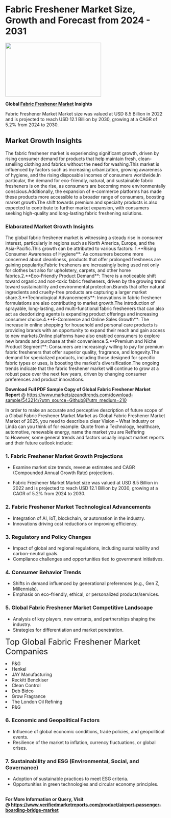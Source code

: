 <H1>Fabric Freshener Market Size, Growth and Forecast from 2024 - 2031</H1><img class="aligncenter size-medium wp-image-584254" src="https://thirdeyenews.in/wp-content/uploads/2024/09/Global-Market-Research-300x168.jpeg" alt="" width="300" height="168" /><p><strong>Global&nbsp;<a href="https://www.marketsizeandtrends.com/download-sample/543214/?utm_source=Github8j?utm_medium=210">Fabric Freshener Market</a> Insights</strong></p><p>Fabric Freshener Market Market size was valued at USD 8.5 Billion in 2022 and is projected to reach USD 12.1 Billion by 2030, growing at a CAGR of 5.2% from 2024 to 2030.</p><p><h2>Market Growth Insights</h2> The fabric freshener market is experiencing significant growth, driven by rising consumer demand for products that help maintain fresh, clean-smelling clothing and fabrics without the need for washing.This market is influenced by factors such as increasing urbanization, growing awareness of hygiene, and the rising disposable incomes of consumers worldwide.In particular, the demand for eco-friendly, natural, and sustainable fabric fresheners is on the rise, as consumers are becoming more environmentally conscious.Additionally, the expansion of e-commerce platforms has made these products more accessible to a broader range of consumers, boosting market growth.The shift towards premium and specialty products is also expected to contribute to further market expansion, with consumers seeking high-quality and long-lasting fabric freshening solutions. <h3>Elaborated Market Growth Insights</h3> The global fabric freshener market is witnessing a steady rise in consumer interest, particularly in regions such as North America, Europe, and the Asia-Pacific.This growth can be attributed to various factors: 1.**Rising Consumer Awareness of Hygiene**: As consumers become more concerned about cleanliness, products that offer prolonged freshness are gaining popularity.Fabric fresheners are increasingly being used not only for clothes but also for upholstery, carpets, and other home fabrics.2.**Eco-Friendly Product Demand**: There is a noticeable shift toward organic and non-toxic fabric fresheners, driven by the growing trend toward sustainability and environmental protection.Brands that offer natural ingredients and cruelty-free products are capturing a larger market share.3.**Technological Advancements**: Innovations in fabric freshener formulations are also contributing to market growth.The introduction of sprayable, long-lasting, and multi-functional fabric fresheners that can also act as deodorizing agents is expanding product offerings and increasing consumer choice.4.**E-Commerce and Online Sales Growth**: The increase in online shopping for household and personal care products is providing brands with an opportunity to expand their reach and gain access to new markets.Online platforms have also enabled consumers to explore new brands and purchase at their convenience.5.**Premium and Niche Product Segment**: Consumers are increasingly willing to pay for premium fabric fresheners that offer superior quality, fragrance, and longevity.The demand for specialized products, including those designed for specific fabric types or uses, is boosting the market's diversification.The ongoing trends indicate that the fabric freshener market will continue to grow at a robust pace over the next few years, driven by changing consumer preferences and product innovations.</p><p><span class=""><strong>Download Full PDF Sample Copy of Global Fabric Freshener Market Report</strong> @ <a href="https://www.marketsizeandtrends.com/download-sample/543214/?utm_source=Github8j?utm_medium=210" target="_blank">https://www.marketsizeandtrends.com/download-sample/543214/?utm_source=Github8j?utm_medium=210</a></span></p><p>In order to make an accurate and perceptive description of future scope of a Global&nbsp;Fabric Freshener Market Market as Global&nbsp;Fabric Freshener Market Market of 2025, you need to describe a clear Vision &ndash; What Industry or Linda can you think of for example: Quote from a Technology, healthcare, automotive, renewable energy, name the market you are Reffering to.However, some general trends and factors usually impact market reports and their future outlook include:</p><h3>1.&nbsp;<strong>Fabric Freshener Market Growth Projections</strong></h3><ul><li>Examine market size trends, revenue estimates and CAGR (Compounded Annual Growth Rate) projections.</li><li><p>Fabric Freshener Market Market size was valued at USD 8.5 Billion in 2022 and is projected to reach USD 12.1 Billion by 2030, growing at a CAGR of 5.2% from 2024 to 2030.</p></li></ul><h3>2.&nbsp;<strong>Fabric Freshener Market Technological Advancements</strong></h3><ul><li>Integration of AI, IoT, blockchain, or automation in the industry.</li><li>Innovations driving cost reductions or improving efficiency.</li></ul><h3>3.&nbsp;<strong>Regulatory and Policy Changes</strong></h3><ul><li>Impact of global and regional regulations, including sustainability and carbon-neutral goals.</li><li>Compliance challenges and opportunities tied to government initiatives.</li></ul><h3>4.&nbsp;<strong>Consumer Behavior Trends</strong></h3><ul><li>Shifts in demand influenced by generational preferences (e.g., Gen Z, Millennials).</li><li>Emphasis on eco-friendly, ethical, or personalized products/services.</li></ul><h3>5.&nbsp;<strong>Global Fabric Freshener Market Competitive Landscape</strong></h3><ul><li>Analysis of key players, new entrants, and partnerships shaping the industry.</li><li>Strategies for differentiation and market penetration.</li></ul><p data-pm-slice="1 1 []"><span style="color: inherit; font-family: inherit; font-size: 25px;">Top Global Fabric Freshener Market Companies</span></p><div class="" data-test-id=""><p><li>P&G</li><li> Henkel</li><li> JAY Manufacturing</li><li> Reckitt Benckiser</li><li> Clean Control</li><li> Deb Bidco</li><li> Grow Fragrance</li><li> The London Oil Refining</li><li> P&G</li></p></div><h3>6.&nbsp;<strong>Economic and Geopolitical Factors</strong></h3><ul><li>Influence of global economic conditions, trade policies, and geopolitical events.</li><li>Resilience of the market to inflation, currency fluctuations, or global crises.</li></ul><h3>7.&nbsp;<strong>Sustainability and ESG (Environmental, Social, and Governance)</strong></h3><ul><li>Adoption of sustainable practices to meet ESG criteria.</li><li>Opportunities in green technologies and circular economy principles.</li></ul><h2><strong style="font-size: 14px;">For More Information or Query, Visit @&nbsp;</strong><a style="background-color: #ffffff; font-size: 14px;" href="https://www.marketsizeandtrends.com/report/fabric-freshener-market/" target="_blank">https://www.verifiedmarketreports.com/product/airport-passenger-boarding-bridge-market</a></h2>